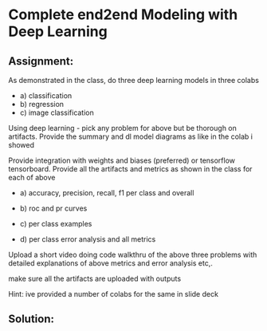 # Complete end2end Modeling with Deep Learning

## Assignment:
As demonstrated in the class, do three deep learning models in three colabs
* a) classification
* b) regression
* c) image classification

Using deep learning - pick any problem for above but be thorough on artifacts. Provide the summary and dl model diagrams as like in the colab i showed

Provide integration with weights and biases (preferred) or tensorflow tensorboard. Provide all the artifacts and metrics as shown in the class for each of above

* a) accuracy, precision, recall, f1 per class and overall

* b) roc and pr curves

* c) per class examples

* d) per class error analysis and all metrics

Upload a short video doing code walkthru of the above three problems with detailed explanations of above metrics and error analysis etc,.

make sure all the artifacts are uploaded with outputs

Hint: ive provided a number of colabs for the same in slide deck

## Solution:
